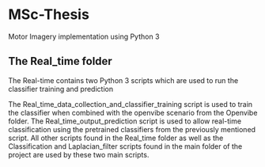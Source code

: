 # MSc-Thesis
Motor Imagery implementation using Python 3 

## The Real_time folder 

The Real-time contains two Python 3 scripts which are used to run the classifier training and prediction

The Real_time_data_collection_and_classifier_training script is used to train the classifier when combined with the openvibe scenario from the Openvibe folder. The Real_time_output_prediction script is used to allow real-time classification using the pretrained classifiers from the previously mentioned script. All other scripts found in the Real_time folder as well as the Classification and Laplacian_filter scripts found in the main folder of the project are used by these two main scripts.
